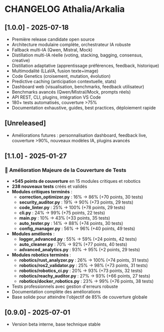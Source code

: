 # CHANGELOG Athalia/Arkalia

## [1.0.0] - 2025-07-18
- Première release candidate open source
- Architecture modulaire complète, orchestrateur IA robuste
- Fallback multi-IA (Qwen, Mistral, Mock)
- Distillation multi-IA réelle (voting, stacking, bagging, consensus, creative)
- Distillation adaptative (apprentissage préférences, feedback, historique)
- Multimodalité (LLaVA, fusion texte+image)
- Code Genetics (croisement, mutation, évolution)
- Predictive caching (anticipation contextuelle, stats)
- Dashboard web (visualisation, benchmarks, feedback utilisateur)
- Benchmarks avancés (Qwen/Mistral/Mock, prompts réels)
- API REST, CLI, plugins, intégration VS Code
- 180+ tests automatisés, couverture >75%
- Documentation exhaustive, guides, best practices, déploiement rapide

## [Unreleased]
- Améliorations futures : personnalisation dashboard, feedback live, couverture >90%, nouveaux modèles IA, plugins avancés

## [1.1.0] - 2025-01-27
### 🚀 **Amélioration Majeure de la Couverture de Tests**
- **+545 points de couverture** en 15 modules critiques et robotics
- **238 nouveaux tests** créés et validés
- **Modules critiques terminés** :
  - **correction_optimizer.py** : 16% → 86% (+70 points, 30 tests)
  - **security_auditor.py** : 19% → 90% (+73 points, 29 tests)
  - **code_linter.py** : 25% → 100% (+78 points, 29 tests)
  - **cli.py** : 24% → 99% (+75 points, 22 tests)
  - **main.py** : 10% → 43% (+33 points, 35 tests)
  - **auto_tester.py** : 14% → 88% (+74 points, 30 tests)
  - **config_manager.py** : 56% → 96% (+40 points, 49 tests)
- **Modules améliorés** :
  - **logger_advanced.py** : 55% → 59% (+24 points, 42 tests)
  - **auto_cleaner.py** : 70% → 92% (+77 points, 40 tests)
  - **advanced_analytics.py** : 93% → 95% (+2 points, 29 tests)
- **Modules robotics terminés** :
  - **robotics/rust_analyzer.py** : 26% → 100% (+74 points, 31 tests)
  - **robotics/ros2_validator.py** : 25% → 98% (+73 points, 31 tests)
  - **robotics/robotics_ci.py** : 20% → 93% (+73 points, 32 tests)
  - **robotics/reachy_auditor.py** : 27% → 93% (+66 points, 27 tests)
  - **robotics/docker_robotics.py** : 23% → 99% (+76 points, 38 tests)
- Tests professionnels avec gestion d'erreurs robuste
- Documentation complète des améliorations
- Base solide pour atteindre l'objectif de 85% de couverture globale

## [0.9.0] - 2025-07-01
- Version beta interne, base technique stable 